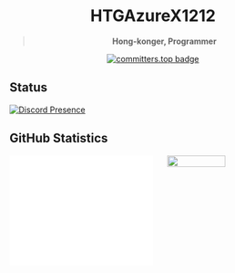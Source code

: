 <div align="center">
<h1>HTGAzureX1212</h1>

<blockquote><strong>Hong-konger, Programmer</strong></blockquote>

[![committers.top badge](https://user-badge.committers.top/hong_kong/HTG-YT.svg)](https://user-badge.committers.top/hong_kong/HTG-YT)

</div>

## Status

[![Discord Presence](https://lanyard.cnrad.dev/api/408576714243833867)](https://discord.com/users/408576714243833867)

## GitHub Statistics

<img width="50%" align="left" src="/github-metrics.svg" alt="Metrics">
<img width="45%" height="45%" align="right" src="https://github-readme-stats.vercel.app/api?username=HTG-YT&show_icons=true&hide_border=true&count_private=true&theme=github_dark&include_all_commits=true" />
